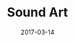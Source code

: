 ---
title: Sound Art
description: Is a post-production facilities for film and television that focusses on using technology to unleash the creative potential of sound design and audio work. I guided the design process in creating the main website.
client: Sound Art
role: Senior Product Designer
roles:
  - Product Design
  - User Experience
  - User Interface
  - Interaction Design
platform: Web
date: 2017-03-14
finished: true
permalink: false
thumbnail: src/static/work/sound-art.jpg
eleventyExcludeFromCollections: true
---